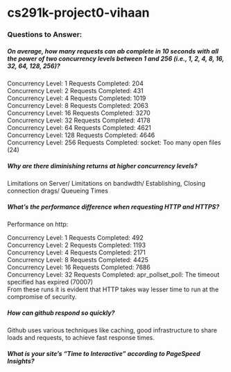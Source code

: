 # cs291k-project0-vihaan


### Questions to Answer:

##### On average, how many requests can ab complete in 10 seconds with all the power of two concurrency levels between 1 and 256 (i.e., 1, 2, 4, 8, 16, 32, 64, 128, 256)?

Concurrency Level: 1 Requests Completed: 204 \
Concurrency Level: 2 Requests Completed: 431 \
Concurrency Level: 4 Requests Completed: 1019 \
Concurrency Level: 8 Requests Completed: 2063 \
Concurrency Level: 16 Requests Completed: 3270 \
Concurrency Level: 32 Requests Completed: 4178 \
Concurrency Level: 64 Requests Completed: 4621 \
Concurrency Level: 128 Requests Completed: 4646 \
Concurrency Level: 256 Requests Completed: socket: Too many open files (24)

##### Why are there diminishing returns at higher concurrency levels?

Limitations on Server/ Limitations on bandwdth/ Establishing, Closing connection drags/ Queueing Times

##### What’s the performance difference when requesting HTTP and HTTPS?

Performance on http:

Concurrency Level: 1 Requests Completed: 492 \
Concurrency Level: 2 Requests Completed: 1193 \
Concurrency Level: 4 Requests Completed: 2171 \
Concurrency Level: 8 Requests Completed: 4425 \
Concurrency Level: 16 Requests Completed: 7686 \
Concurrency Level: 32 Requests Completed: apr_pollset_poll: The timeout specified has expired (70007) \
From these runs it is evident that HTTP takes way lesser time to run at the compromise of security.

##### How can github respond so quickly?

Github uses various techniques like caching, good infrastructure to share loads and requests, to achieve fast response times.

##### What is your site’s “Time to Interactive” according to PageSpeed Insights?

